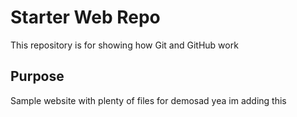 # Starter Web Repo

This repository is for showing how Git and GitHub work

## Purpose

Sample website with plenty of files for demosad
yea im adding this 